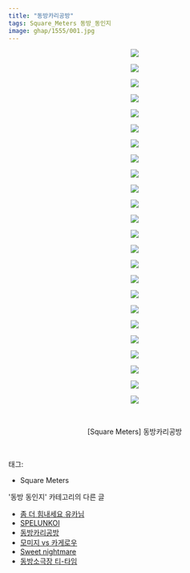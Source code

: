 ```yaml
---
title: "동방카리공방"
tags: Square_Meters 동방_동인지
image: ghap/1555/001.jpg
---
```

<div class="article">
<p style="text-align: center; clear: none; float: none;"><img src="{{ site.nasurl }}/ghap/1555/001.jpg"/></p>
<p style="text-align: center; clear: none; float: none;"><img src="{{ site.nasurl }}/ghap/1555/002.jpg"/></p>
<p style="text-align: center; clear: none; float: none;"><img src="{{ site.nasurl }}/ghap/1555/003.jpg"/></p>
<p style="text-align: center; clear: none; float: none;"><img src="{{ site.nasurl }}/ghap/1555/004.jpg"/></p>
<p style="text-align: center; clear: none; float: none;"><img src="{{ site.nasurl }}/ghap/1555/005.jpg"/></p>
<p style="text-align: center; clear: none; float: none;"><img src="{{ site.nasurl }}/ghap/1555/006.jpg"/></p>
<p style="text-align: center; clear: none; float: none;"><img src="{{ site.nasurl }}/ghap/1555/007.jpg"/></p>
<p style="text-align: center; clear: none; float: none;"><img src="{{ site.nasurl }}/ghap/1555/008.jpg"/></p>
<p style="text-align: center; clear: none; float: none;"><img src="{{ site.nasurl }}/ghap/1555/009.jpg"/></p>
<p style="text-align: center; clear: none; float: none;"><img src="{{ site.nasurl }}/ghap/1555/010.jpg"/></p>
<p style="text-align: center; clear: none; float: none;"><img src="{{ site.nasurl }}/ghap/1555/011.jpg"/></p>
<p style="text-align: center; clear: none; float: none;"><img src="{{ site.nasurl }}/ghap/1555/012.jpg"/></p>
<p style="text-align: center; clear: none; float: none;"><img src="{{ site.nasurl }}/ghap/1555/013.jpg"/></p>
<p style="text-align: center; clear: none; float: none;"><img src="{{ site.nasurl }}/ghap/1555/014.jpg"/></p>
<p style="text-align: center; clear: none; float: none;"><img src="{{ site.nasurl }}/ghap/1555/015.jpg"/></p>
<p style="text-align: center; clear: none; float: none;"><img src="{{ site.nasurl }}/ghap/1555/016.jpg"/></p>
<p style="text-align: center; clear: none; float: none;"><img src="{{ site.nasurl }}/ghap/1555/017.jpg"/></p>
<p style="text-align: center; clear: none; float: none;"><img src="{{ site.nasurl }}/ghap/1555/018.jpg"/></p>
<p style="text-align: center; clear: none; float: none;"><img src="{{ site.nasurl }}/ghap/1555/019.jpg"/></p>
<p style="text-align: center; clear: none; float: none;"><img src="{{ site.nasurl }}/ghap/1555/020.jpg"/></p>
<p style="text-align: center; clear: none; float: none;"><img src="{{ site.nasurl }}/ghap/1555/021.jpg"/></p>
<p style="text-align: center; clear: none; float: none;"><img src="{{ site.nasurl }}/ghap/1555/022.jpg"/></p>
<p style="text-align: center; clear: none; float: none;"><img src="{{ site.nasurl }}/ghap/1555/023.jpg"/></p>
<p style="text-align: center; clear: none; float: none;"><img src="{{ site.nasurl }}/ghap/1555/024.jpg"/></p>
<p style="text-align: center; clear: none; float: none;"><br/></p>
<p style="text-align: center; clear: none; float: none;">[Square Meters] 동방카리공방</p>
<p><br/></p>
</div><div class="tagTrail">
<p>태그: </p>
<ul>
<li>Square Meters</li>
</ul>
</div><div class="another">
<p>'동방 동인지' 카테고리의 다른 글</p>
<ul>
<li><a href="/2016-08-13-ghap_1557">좀 더 힘내세요 유카님</a></li>
<li><a href="/2016-08-13-ghap_1556">SPELUNKOI</a></li>
<li><a href="/2016-08-13-ghap_1555">동방카리공방</a></li>
<li><a href="/2016-08-13-ghap_1554">모미지 vs 카게로우</a></li>
<li><a href="/2016-08-13-ghap_1553">Sweet nightmare</a></li>
<li><a href="/2016-08-13-ghap_1552">동방소극장 티-타임</a></li>
</ul>
</div><div class="cb_module cb_fluid">
<div class="cb_wrt cb_profile">
</div><!-- commentList close -->
</div>
<br/>
<p id="refer"></p>
<br/>

